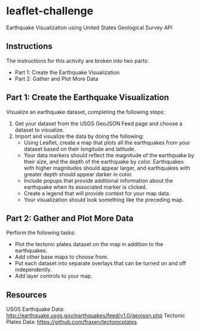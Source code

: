 # leaflet-challenge
Earthquake Visualization using United States Geological Survey API

## Instructions
The instructions for this activity are broken into two parts:
* Part 1: Create the Earthquake Visualization
* Part 2: Gather and Plot More Data

## Part 1: Create the Earthquake Visualization
Visualize an earthquake dataset, completing the following steps:
1. Get your dataset from the USGS GeoJSON Feed page and choose a dataset to visualize.
2. Import and visualize the data by doing the following:
    * Using Leaflet, create a map that plots all the earthquakes from your dataset based on their longitude and latitude.
    * Your data markers should reflect the magnitude of the earthquake by their size, and the depth of the earthquake by color. Earthquakes with higher magnitudes should appear larger, and earthquakes with greater depth should appear darker in color.
    * Include popups that provide additional information about the earthquake when its associated marker is clicked.
    * Create a legend that will provide context for your map data.
    * Your visualization should look something like the preceding map.

## Part 2: Gather and Plot More Data
Perform the following tasks:
* Plot the tectonic plates dataset on the map in addition to the earthquakes.
* Add other base maps to choose from.
* Put each dataset into separate overlays that can be turned on and off independently.
* Add layer controls to your map.

## Resources
USGS Earthquake Data: http://earthquake.usgs.gov/earthquakes/feed/v1.0/geojson.php
Tectonic Plates Data: https://github.com/fraxen/tectonicplates
